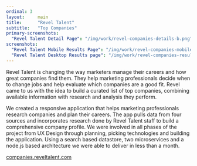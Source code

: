 ```yaml
---
ordinal: 3
layout:     main
title:      "Revel Talent"
subtitle:   "Top Companies"
primary-screenshots:
  "Revel Talent Detail Page": "/img/work/revel-companies-details-b.png"
screenshots:
  "Revel Talent Mobile Results Page": "/img/work/revel-companies-mobile.png"
  "Revel Talent Desktop Results page": "/img/work/revel-companies-results.png"
---
```


Revel Talent is changing the way marketers manage their careers and how great companies find them. They help marketing professionals decide when to change jobs and help evaluate which companies are a good fit. Revel came to us with the idea to build a curated list of top companies, combining available information with research and analysis they perform.

We created a responsive application that helps marketing professionals research companies and plan their careers. The app pulls data from four sources and incorporates research done by Revel Talent staff to build a comprehensive company profile. We were involved in all phases of the project from UX Design through planning, picking technologies and building the application. Using a search based datastore, two microservices and a node.js based architecture we were able to deliver in less than a month.

[companies.reveltalent.com](http://companies.reveltalent.com "Revel Talent Company Locator")
